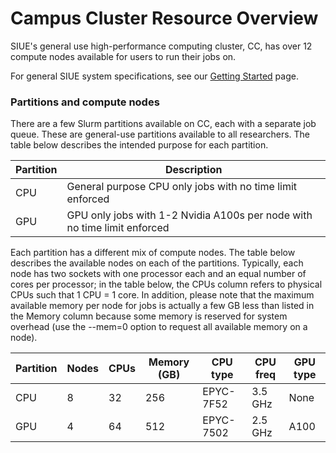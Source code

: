 # Campus Cluster Resource Overview
SIUE's general use high-performance computing cluster, CC, has over 12 compute nodes available for users to run their jobs on.

For general SIUE system specifications, see our [Getting Started](getting-started.md) page.

### Partitions and compute nodes
There are a few Slurm partitions available on CC, each with a separate job queue. These are general-use partitions available to all researchers. The table below describes the intended purpose for each partition.

| Partition | Description |
| --- | --- |
| CPU | General purpose CPU only jobs with no time limit enforced |
| GPU | GPU only jobs with 1-2 Nvidia A100s per node with no time limit enforced |

Each partition has a different mix of compute nodes. The table below describes the available nodes on each of the partitions. Typically, each node has two sockets with one processor each and an equal number of cores per processor; in the table below, the CPUs column refers to physical CPUs such that 1 CPU = 1 core. In addition, please note that the maximum available memory per node for jobs is actually a few GB less than listed in the Memory column because some memory is reserved for system overhead (use the --mem=0 option to request all available memory on a node).

| Partition	| Nodes	| CPUs |	Memory (GB)	| CPU type |	CPU freq |	GPU type |
| --- | --- |--- | --- | --- | --- | --- |
| CPU |	8	| 32	| 256	| EPYC-7F52	| 3.5 GHz | None |
| GPU | 4 | 64 | 512 | EPYC-7502 | 2.5 GHz | A100 |
